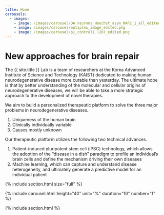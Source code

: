 ```yaml
---
title: Home
carousels:
  - images: 
    - image: /images/carousel/DA neurons_Hoechst_asyn_MAP2_1_all_edited.png
    - image: /images/carousel/mutiplex_image_edited.png
    - image: /images/carousel/p1_control1 (20)_edited.png
---
```


# New approaches for brain repair

The {{ site.title }} Lab is a team of researchers at the Korea Advanced Institute of Science and Technology (KAIST) dedicated to making human neurodegenerative disease more curable than yesterday. The ultimate hope is that by better understanding of the molecular and cellular origins of neurodegenerative diseases, we will be able to take a more strategic approach to the development of novel therapies.
<br>

We aim to build a personalized therapeutic platform to solve the three major problems in neurodegenerative diseases.
<br>
<ol>
  <li>Uniqueness of the human brain </li>
  <li>Clinically individually variable </li>
  <li>Causes mostly unknown</li>
</ol>

Our therapeutic platform utilizes the following two technical advances.
<br>

<ol>
  <li>Patient-induced pluripotent stem cell (iPSC) technology, which allows the adoption of the “disease in a dish” paradigm to profile an individual’s brain cells and define the mechanism driving their own diseases</li>
  <li>Machine learning, which can capture and understand disease heterogeneity, and ultimately generate a predictive model for an individual patient</li>
</ol>

{% include section.html size="full" %}

{% include carousel.html height="40" unit="%" duration="10" number="1" %}
  
{% include section.html %}
